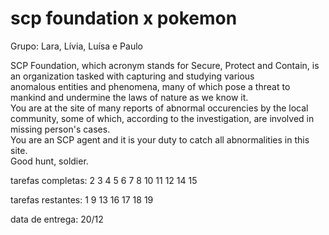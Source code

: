 # scp foundation x pokemon
<p>Grupo: Lara, Lívia, Luísa e Paulo</p>
<p>SCP Foundation, which acronym stands for Secure, Protect and Contain, is an organization tasked with capturing and studying various<br>anomalous entities and phenomena, many of which pose a threat to mankind and undermine the laws of nature as we know it.<br>You are at the site of many reports of abnormal occurencies by the local community, some of which, according to the investigation, are involved in missing person's cases.<br>You are an SCP agent and it is your duty to catch all abnormalities in this site.<br>Good hunt, soldier.</p>
<p>tarefas completas: 2 3 4 5 6 7 8 10 11 12 14 15</p>
<p>tarefas restantes: 1 9 13 16 17 18 19</p>
<p>data de entrega: 20/12</p>
